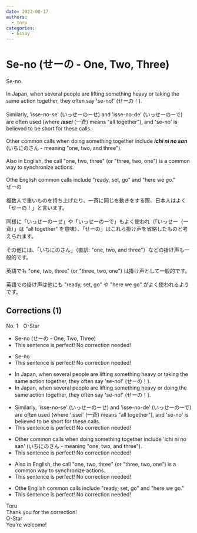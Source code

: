 ```yaml
---
date: 2023-08-17
authors:
  - toru
categories:
  - Essay
---
```


<h1 id="subject_show">Se-no (せーの - One, Two, Three)</h1>
<div class="date" hidden>Aug 17, 2023 11:56</div>
<div id="post"><div id="body_show_ori">
Se-no<br/><br/>In Japan, when several people are lifting something heavy or taking the same action together, they often say 'se-no!' (せーの！).<br/><br/>Similarly, 'isse-no-se' (いっせーのーせ) and 'isse-no-de' (いっせーのーで) are often used (where <strong><em>issei</em></strong> (一斉) means "all together"), and 'se-no' is believed to be short for these calls.<br/><br/>Other common calls when doing something together include <strong><em>ichi ni no san</em></strong> (いちにのさん - meaning "one, two, and three").<br/><br/>Also in English, the call "one, two, three" (or "three, two, one") is a common way to synchronize actions.<br/><br/>Othe English common calls include "ready, set, go" and "here we go."
</div></div>

<!-- more -->

<div id="post_ja"><div id="body_show_mo">
せーの<br/><br/>複数人で重いものを持ち上げたり、一斉に同じを動きをする際、日本人はよく「せーの！」と言います。<br/><br/>同様に「いっせーのーせ」や「いっせーのーで」もよく使われ（「いっせー（一斉）」は "all together" を意味）、「せーの」はこれら掛け声を省略したものと考えられます。<br/><br/>その他には、「いちにのさん」（直訳: "one, two, and three"）などの掛け声も一般的です。<br/><br/>英語でも "one, two, three" (or "three, two, one") は掛け声として一般的です。<br/><br/>英語での掛け声は他にも "ready, set, go" や "here we go" がよく使われるようです。
</div></div>

## Corrections (1)
<div id="block"><div class="first_name"> No. 1　<span class="just_name">O-Star</span></div><div id="block2">
<ul class="correction_field">
<li class="incorrect">Se-no (せーの - One, Two, Three)</li>
<li class="corrected perfect">This sentence is perfect! No correction needed!</li>
</ul>
<ul class="correction_field">
<li class="incorrect">Se-no</li>
<li class="corrected perfect">This sentence is perfect! No correction needed!</li>
</ul>
<ul class="correction_field">
<li class="incorrect">In Japan, when several people are lifting something heavy or taking the same action together, they often say 'se-no!' (せーの！).</li>
<li class="corrected correct">
In Japan, when several people are lifting something heavy or <span class="f_bold">doing</span> the same action together, they often say 'se-no!' (せーの！).
</li>
</ul>
<ul class="correction_field">
<li class="incorrect">Similarly, 'isse-no-se' (いっせーのーせ) and 'isse-no-de' (いっせーのーで) are often used (where 'issei' (一斉) means "all together"), and 'se-no' is believed to be short for these calls.</li>
<li class="corrected perfect">This sentence is perfect! No correction needed!</li>
</ul>
<ul class="correction_field">
<li class="incorrect">Other common calls when doing something together include 'ichi ni no san' (いちにのさん - meaning "one, two, and three").</li>
<li class="corrected perfect">This sentence is perfect! No correction needed!</li>
</ul>
<ul class="correction_field">
<li class="incorrect">Also in English, the call "one, two, three" (or "three, two, one") is a common way to synchronize actions.</li>
<li class="corrected perfect">This sentence is perfect! No correction needed!</li>
</ul>
<ul class="correction_field">
<li class="incorrect">Othe English common calls include "ready, set, go" and "here we go."</li>
<li class="corrected perfect">This sentence is perfect! No correction needed!</li>
</ul>
</div><div class="name"><span class="just_name">Toru</span><br>
Thank you for the correction!
</div>
<div class="name"><span class="just_name">O-Star</span><br>
You're welcome!
</div>
</div>
